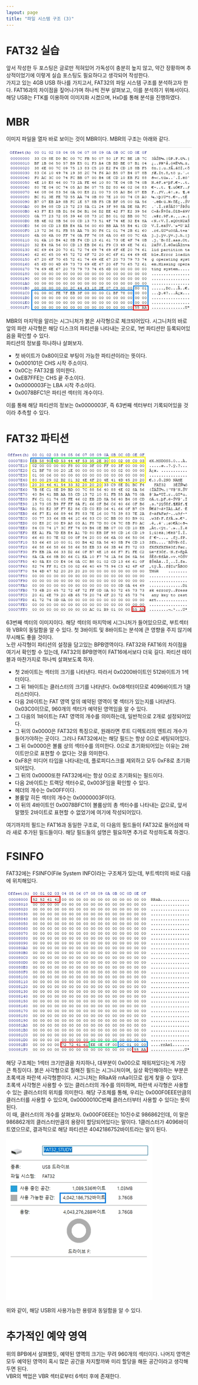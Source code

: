 ```yaml
---
layout: page
title: "파일 시스템 구조 (3)"
---
```


# FAT32 실습
앞서 작성한 두 포스팅은 글로만 적혀있어 가독성이 충분히 높지 않고, 약간 장황하며 추상적이었기에 이렇게 실습 포스팅도 필요하다고 생각되어 작성한다.  
가지고 있는 4GB USB 하나를 가지고서, FAT32의 파일 시스템 구조를 분석하고자 한다. FAT16과의 차이점을 짚어나가며 하나씩 전부 살펴보고, 이를 분석하기 위해서이다.  
해당 USB는 FTK를 이용하여 이미지화 시켰으며, HxD를 통해 분석을 진행하였다.  

# MBR
이미지 파일을 열자 바로 보이는 것이 MBR이다. MBR의 구조는 아래와 같다.  

![MBR](/assets/images/FAT32_0001.jpg)

MBR의 마지막을 알리는 시그니처가 붉은 사각형으로 체크되어있다. 시그니처의 바로 앞의 파란 사각형은 해당 디스크의 파티션을 나타내는 곳으로, 1번 파티션만 등록되어있음을 확인할 수 있다.  
파티션의 정보를 하나하나 살펴보자.  

* 첫 바이트가 0x80이므로 부팅이 가능한 파티션이라는 뜻이다.
* 0x000101은 CHS 시작 주소이다.
* 0x0C는 FAT32를 의미한다.
* 0xEB7FFE는 CHS 끝 주소이다.
* 0x0000003F는 LBA 시작 주소이다.
* 0x0078BFC1은 파티션 섹터의 개수이다.

이를 통해 해당 파티션의 정보는 0x0000003F, 즉 63번째 섹터부터 기록되어있을 것이라 추측할 수 있다.

# FAT32 파티션

![Partition](/assets/images/FAT32_0002.jpg)

63번째 섹터의 이미지이다. 해당 섹터의 마지막에 시그니처가 들어있으므로, 부트섹터와 VBR이 동일함을 알 수 있다. 첫 3바이트 및 8바이트는 분석에 큰 영향을 주지 않기에 무시해도 좋을 것이다.  
노란 사각형이 파티션의 설정을 담고있는 BPB영역이다. FAT32와 FAT16의 차이점을 여기서 확인할 수 있는데, FAT32의 BPB영역이 FAT16에서보다 더욱 길다. 파티션 테이블과 마찬가지로 하나씩 살펴보도록 하자.  

* 첫 2바이트는 섹터의 크기를 나타낸다. 따라서 0x0200바이트인 512바이트가 1섹터이다.
* 그 뒤 1바이트는 클러스터의 크기를 나타낸다. 0x08섹터이므로 4096바이트가 1클러스터이다.
* 다음 2바이트는 FAT 영역 앞의 예약된 영역이 몇 섹터가 있는지를 나타낸다. 0x03C0이므로, 960개의 섹터가 예약된 영역임을 알 수 있다.
* 그 다음의 1바이트는 FAT 영역의 개수를 의미하는데, 일반적으로 2개로 설정되어있다.
* 그 뒤의 0x0000은 FAT32의 특징으로, 원래라면 루트 디렉토리의 엔트리 개수가 들어가야하는 곳이다. 그러나 FAT32에서는 해당 필드는 항상 0으로 세팅되어있다.
* 그 뒤 0x0000은 볼륨 상의 섹터수를 의미한다. 0으로 초기화되어있는 이유는 2바이트만으로 표현할 수 없다는 것을 의미한다.
* 0xF8은 미디어 타입을 나타내는데, 플로피디스크를 제외하고 모두 0xF8로 초기화되어있다.
* 그 뒤의 0x0000또한 FAT32에서는 항상 0으로 초기화되는 필드이다.
* 다음 2바이트는 트랙당 섹터수로, 0x003F임을 확인할 수 있다.
* 헤더의 개수는 0x00FF이다.
* 볼륨앞 히든 섹터의 개수는 0x0000003F이다.
* 이 뒤의 4바이트인 0x0078BFC1이 볼륨상의 총 섹터수를 나타내는 값으로, 앞서 말했듯 2바이트로 표현할 수 없었기에 여기에 작성되어있다.

여기까지의 필드는 FAT16과 동일한 구조로, 이 다음의 필드들이 FAT32로 들어섬에 따라 새로 추가된 필드들이다. 해당 필드들의 설명은 필요하면 추가로 작성하도록 하겠다.  

# FSINFO
FAT32에는 FSINFO(File System INFO)라는 구조체가 있는데, 부트섹터의 바로 다음에 위치해있다.

![FSINFO](/assets/images/FAT32_0003.jpg)

해당 구조체는 1섹터 크기만큼을 차지하나, 대부분이 0x00으로 채워져있다는게 가장 큰 특징이다. 붉은 사각형으로 칠해진 필드는 시그니처이며, 실상 확인해야하는 부분은 초록색과 파란색 사각형뿐이다. 시그니처는 RRaA와 rrAa이므로 쉽게 찾을 수 있다.  
초록색 사각형은 사용할 수 있는 클러스터의 개수를 의미하며, 파란색 사각형은 사용할 수 있는 클러스터의 위치를 의미한다. 해당 구조체를 통해, 우리는 0x000F0EEE만큼의 클러스터를 사용할 수 있으며, 0x0000010C번째 클러스터부터 사용할 수 있다는 뜻이 된다.  
이 때, 클러스터의 개수를 살펴보자. 0x000F0EEE는 10진수로 986862인데, 이 말은 986862개의 클러스터만큼의 용량이 할당되어있다는 말이다. 1클러스터가 4096바이트였으므로, 결과적으로 해당 파티션은 4042186752바이트라는 말이 된다.

![USB_STORAGE](/assets/images/FAT32_0004.jpg)

위와 같이, 해당 USB의 사용가능한 용량과 동일함을 알 수 있다.  

# 추가적인 예약 영역
위의 BPB에서 살펴봤듯, 예약된 영역의 크기는 무려 960개의 섹터이다. 나머지 영역은 모두 예약된 영역이 혹시 많은 공간을 차지할까봐 미리 할당을 해둔 공간이라고 생각해두면 된다.  
VBR의 백업은 VBR 섹터로부터 6섹터 후에 존재한다.
